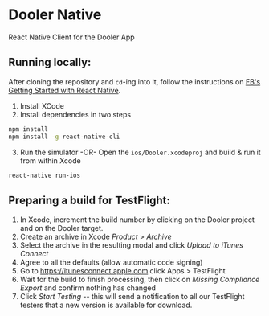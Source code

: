 # Dooler Native
React Native Client for the Dooler App

## Running locally:
After cloning the repository and `cd`-ing into it, follow the instructions on [FB's Getting Started with React Native](http://facebook.github.io/react-native/docs/getting-started.html).

1. Install XCode
2. Install dependencies in two steps
```bash
npm install
npm install -g react-native-cli
```

3. Run the simulator -OR- Open the `ios/Dooler.xcodeproj` and build & run it from within Xcode

```bash
react-native run-ios
```

## Preparing a build for TestFlight:

1. In Xcode, increment the build number by clicking on the Dooler project and on the Dooler target.
2. Create an archive in Xcode *Product* > *Archive*
3. Select the archive in the resulting modal and click *Upload to iTunes Connect*
4. Agree to all the defaults (allow automatic code signing)
5. Go to https://itunesconnect.apple.com click Apps > TestFlight
6. Wait for the build to finish processing, then click on *Missing Compliance Export* and confirm nothing has changed
7. Click *Start Testing* -- this will send a notification to all our TestFlight testers that a new version is available for download.
